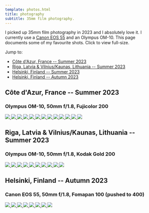 ```yaml
---
template: photos.html
title: photography
subtitle: 35mm film photography.
---
```


I picked up 35mm film photography in 2023 and I absolutely love it. I
currently use a [Canon EOS
55](https://h.icyphox.sh/u/icy/h/4Vh6Y75w1rWC17JRg3) and an Olympus
OM-10. This page documents some of my favourite shots. Click to view
full-size.

Jump to:

- [Côte d'Azur, France  --  Summer
  2023](#côte-d-azur-france-summer-2023)
- [Riga, Latvia & Vilnius/Kaunas, Lithuania  --  Summer
  2023](#riga-latvia-vilnius-kaunas-lithuania-summer-2023)
- [Helsinki, Finland  --  Summer 2023](#helsinki-finland-summer-2023)
- [Helsinki, Finland  --  Autumn 2023](#helsinki-finland-autumn-2023)


## Côte d'Azur, France  --  Summer 2023
### Olympus OM-10, 50mm f/1.8, Fujicolor 200

<div class="image-grid">
  <a href="https://cdn.icyphox.sh/film/2023/summer/cote-d-azur/001789350002.jpg">
    <img src="https://cdn.icyphox.sh/fit?file=2023/summer/cote-d-azur/001789350002.jpg&width=1000&height=1000" />
  </a>
  <a href="https://cdn.icyphox.sh/film/2023/summer/cote-d-azur/001789350006.jpg">
    <img src="https://cdn.icyphox.sh/fit?file=2023/summer/cote-d-azur/001789350006.jpg&width=1000&height=1000" />
  </a>
  <a href="https://cdn.icyphox.sh/film/2023/summer/cote-d-azur/001789350013.jpg">
    <img src="https://cdn.icyphox.sh/fit?file=2023/summer/cote-d-azur/001789350013.jpg&width=1000&height=1000" />
  </a>
  <a href="https://cdn.icyphox.sh/film/2023/summer/cote-d-azur/001789350015.jpg">
    <img src="https://cdn.icyphox.sh/fit?file=2023/summer/cote-d-azur/001789350015.jpg&width=1000&height=1000" />
  </a>
  <a href="https://cdn.icyphox.sh/film/2023/summer/cote-d-azur/001789350017.jpg">
    <img src="https://cdn.icyphox.sh/fit?file=2023/summer/cote-d-azur/001789350017.jpg&width=1000&height=1000" />
  </a>
  <a href="https://cdn.icyphox.sh/film/2023/summer/cote-d-azur/001789350018.jpg">
    <img src="https://cdn.icyphox.sh/fit?file=2023/summer/cote-d-azur/001789350018.jpg&width=1000&height=1000" />
  </a>
  <a href="https://cdn.icyphox.sh/film/2023/summer/cote-d-azur/001789350019.jpg">
    <img src="https://cdn.icyphox.sh/fit?file=2023/summer/cote-d-azur/001789350019.jpg&width=1000&height=1000" />
  </a>
  <a href="https://cdn.icyphox.sh/film/2023/summer/cote-d-azur/001789350020.jpg">
    <img src="https://cdn.icyphox.sh/fit?file=2023/summer/cote-d-azur/001789350020.jpg&width=1000&height=1000" />
  </a>
  <a href="https://cdn.icyphox.sh/film/2023/summer/cote-d-azur/001789350021.jpg">
    <img src="https://cdn.icyphox.sh/fit?file=2023/summer/cote-d-azur/001789350021.jpg&width=1000&height=1000" />
  </a>
  <a href="https://cdn.icyphox.sh/film/2023/summer/cote-d-azur/001789350024.jpg">
    <img src="https://cdn.icyphox.sh/fit?file=2023/summer/cote-d-azur/001789350024.jpg&width=1000&height=1000" />
  </a>
  <a href="https://cdn.icyphox.sh/film/2023/summer/cote-d-azur/001789350027.jpg">
    <img src="https://cdn.icyphox.sh/fit?file=2023/summer/cote-d-azur/001789350027.jpg&width=1000&height=1000" />
  </a>
  <a href="https://cdn.icyphox.sh/film/2023/summer/cote-d-azur/001789350029.jpg">
    <img src="https://cdn.icyphox.sh/fit?file=2023/summer/cote-d-azur/001789350029.jpg&width=1000&height=1000" />
  </a>
  <a href="https://cdn.icyphox.sh/film/2023/summer/cote-d-azur/001789350030.jpg">
    <img src="https://cdn.icyphox.sh/fit?file=2023/summer/cote-d-azur/001789350030.jpg&width=1000&height=1000" />
  </a>
</div>

## Riga, Latvia & Vilnius/Kaunas, Lithuania  --  Summer 2023
### Olympus OM-10, 50mm f/1.8, Kodak Gold 200

<div class="image-grid">
  <a href="https://cdn.icyphox.sh/film/2023/summer/ltlv/001863450004.jpg">
    <img src="https://cdn.icyphox.sh/fit?file=2023/summer/ltlv/001863450004.jpg&width=1000&height=1000" />
  </a>
  <a href="https://cdn.icyphox.sh/film/2023/summer/ltlv/001863450005.jpg">
    <img src="https://cdn.icyphox.sh/fit?file=2023/summer/ltlv/001863450005.jpg&width=1000&height=1000" />
  </a>
  <a href="https://cdn.icyphox.sh/film/2023/summer/ltlv/001863450007.jpg">
    <img src="https://cdn.icyphox.sh/fit?file=2023/summer/ltlv/001863450007.jpg&width=1000&height=1000" />
  </a>
  <a href="https://cdn.icyphox.sh/film/2023/summer/ltlv/001863450008.jpg">
    <img src="https://cdn.icyphox.sh/fit?file=2023/summer/ltlv/001863450008.jpg&width=1000&height=1000" />
  </a>
  <a href="https://cdn.icyphox.sh/film/2023/summer/ltlv/001863450009.jpg">
    <img src="https://cdn.icyphox.sh/fit?file=2023/summer/ltlv/001863450009.jpg&width=1000&height=1000" />
  </a>
  <a href="https://cdn.icyphox.sh/film/2023/summer/ltlv/001863450011.jpg">
    <img src="https://cdn.icyphox.sh/fit?file=2023/summer/ltlv/001863450011.jpg&width=1000&height=1000" />
  </a>
  <a href="https://cdn.icyphox.sh/film/2023/summer/ltlv/001863450014.jpg">
    <img src="https://cdn.icyphox.sh/fit?file=2023/summer/ltlv/001863450014.jpg&width=1000&height=1000" />
  </a>
  <a href="https://cdn.icyphox.sh/film/2023/summer/ltlv/001863450015.jpg">
    <img src="https://cdn.icyphox.sh/fit?file=2023/summer/ltlv/001863450015.jpg&width=1000&height=1000" />
  </a>
  <a href="https://cdn.icyphox.sh/film/2023/summer/ltlv/001863450016.jpg">
    <img src="https://cdn.icyphox.sh/fit?file=2023/summer/ltlv/001863450016.jpg&width=1000&height=1000" />
  </a>
  <a href="https://cdn.icyphox.sh/film/2023/summer/ltlv/001863450034.jpg">
    <img src="https://cdn.icyphox.sh/fit?file=2023/summer/ltlv/001863450034.jpg&width=1000&height=1000" />
  </a>
</div>

## Helsinki, Finland  --  Autumn 2023
### Canon EOS 55, 50mm f/1.8, Fomapan 100 (pushed to 400)

<div class="image-grid">
  <a href="https://cdn.icyphox.sh/film/2023/autumn/helsinki/001936000006.jpg">
    <img src="https://cdn.icyphox.sh/fit?file=2023/autumn/helsinki/001936000006.jpg&width=1000&height=1000" />
  </a>
  <a href="https://cdn.icyphox.sh/film/2023/autumn/helsinki/001936000008.jpg">
    <img src="https://cdn.icyphox.sh/fit?file=2023/autumn/helsinki/001936000008.jpg&width=1000&height=1000" />
  </a>
  <a href="https://cdn.icyphox.sh/film/2023/autumn/helsinki/001936000009.jpg">
    <img src="https://cdn.icyphox.sh/fit?file=2023/autumn/helsinki/001936000009.jpg&width=1000&height=1000" />
  </a>
  <a href="https://cdn.icyphox.sh/film/2023/autumn/helsinki/001936000011.jpg">
    <img src="https://cdn.icyphox.sh/fit?file=2023/autumn/helsinki/001936000011.jpg&width=1000&height=1000" />
  </a>
  <a href="https://cdn.icyphox.sh/film/2023/autumn/helsinki/001936000012.jpg">
    <img src="https://cdn.icyphox.sh/fit?file=2023/autumn/helsinki/001936000012.jpg&width=1000&height=1000" />
  </a>
  <a href="https://cdn.icyphox.sh/film/2023/autumn/helsinki/001936000013.jpg">
    <img src="https://cdn.icyphox.sh/fit?file=2023/autumn/helsinki/001936000013.jpg&width=1000&height=1000" />
  </a>
  <a href="https://cdn.icyphox.sh/film/2023/autumn/helsinki/001936000017.jpg">
    <img src="https://cdn.icyphox.sh/fit?file=2023/autumn/helsinki/001936000017.jpg&width=1000&height=1000" />
  </a>
  <a href="https://cdn.icyphox.sh/film/2023/autumn/helsinki/001936000020.jpg">
    <img src="https://cdn.icyphox.sh/fit?file=2023/autumn/helsinki/001936000020.jpg&width=1000&height=1000" />
  </a>
</div>
